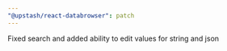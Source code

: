 ```yaml
---
"@upstash/react-databrowser": patch
---
```


Fixed search and added ability to edit values for string and json
